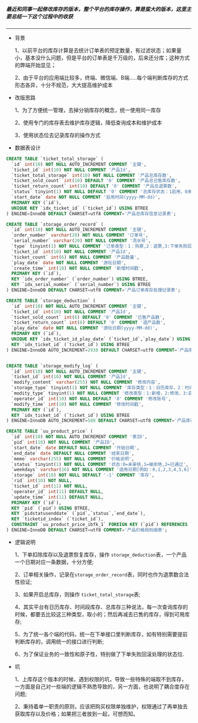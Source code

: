 ##### 最近和同事一起修改库存的版本，整个平台的库存操作，算是蛮大的版本，这里主要总结一下这个过程中的收获
-------------------------------------------------
- 背景

    1、以前平台的库存计算是去统计订单表的预定数量，有过滤状态；如果量小，基本没什么问题，但是平台的订单表是千万级的，后来还分库；这种方式的弊端开始显见；
    
    2、由于平台的应用端比较多，终端、微信端、B端.....每个端判断库存的方式形态各异，十分不规范，大大提高维护成本
    
- 改版思路

    1、为了方便统一管理，去掉分销库存的概念，统一使用同一库存
    
    2、使用专门的库存表去维护库存逻辑，降低查询成本和维护成本
    
    3、使用状态位去记录库存的操作方式
    
- 数据表设计

```sql
CREATE TABLE `ticket_total_storage` (
  `id` int(10) NOT NULL AUTO_INCREMENT COMMENT '主键',
  `ticket_id` int(10) NOT NULL COMMENT '产品Id',
  `ticket_total_storage` int(10) NOT NULL COMMENT '产品总库存数',
  `ticket_sold_count` int(10) DEFAULT '0' COMMENT '产品总已售库存数',
  `ticket_return_count` int(10) DEFAULT '0' COMMENT '产品总退票数',
  `status` tinyint(1) NOT NULL DEFAULT '0' COMMENT '总库存状态：1启用，0未启用',
  `start_date` date NOT NULL COMMENT '启用时间(yyyy-MM-dd)',
  PRIMARY KEY (`id`),
  UNIQUE KEY `idx_ticket_id` (`ticket_id`) USING BTREE
) ENGINE=InnoDB DEFAULT CHARSET=utf8 COMMENT='产品总库存信息记录表';

CREATE TABLE `storage_order_record` (
  `id` int(10) NOT NULL AUTO_INCREMENT COMMENT '主键',
  `order_number` varchar(20) NOT NULL COMMENT '订单号',
  `serial_number` varchar(20) NOT NULL COMMENT '流水号',
  `type` tinyint(1) NOT NULL COMMENT '订单类型：1：购票,2：退票,3:下单失败回滚,4:退票失败回滚',
  `ticket_id` int(10) NOT NULL COMMENT '产品Id',
  `ticket_count` int(6) NOT NULL COMMENT '产品数量',
  `play_date` date NOT NULL COMMENT '游玩日期',
  `create_time` int(10) NOT NULL COMMENT '新增时间戳',
  PRIMARY KEY (`id`),
  KEY `idx_order_number` (`order_number`) USING BTREE,
  KEY `idx_serial_number` (`serial_number`) USING BTREE
) ENGINE=InnoDB DEFAULT CHARSET=utf8 COMMENT='产品订单库存处理记录表';

CREATE TABLE `storage_deduction` (
  `id` int(10) NOT NULL AUTO_INCREMENT COMMENT '主键',
  `ticket_id` int(10) NOT NULL COMMENT '产品Id',
  `ticket_sold_count` int(6) DEFAULT '0' COMMENT '已售产品数',
  `ticket_return_count` int(6) DEFAULT '0' COMMENT '退产品数',
  `play_date` date NOT NULL COMMENT '游玩日期(yyyy-MM-dd)',
  PRIMARY KEY (`id`),
  UNIQUE KEY `idx_ticket_id_play_date` (`ticket_id`,`play_date`) USING BTREE,
  KEY `idx_ticket_id` (`ticket_id`) USING BTREE
) ENGINE=InnoDB AUTO_INCREMENT=2938 DEFAULT CHARSET=utf8 COMMENT='产品库存情况表';


CREATE TABLE `storage_modify_log` (
  `id` int(10) NOT NULL AUTO_INCREMENT COMMENT '主键',
  `ticket_id` int(10) NOT NULL COMMENT '产品Id',
  `modify_content` varchar(255) NOT NULL COMMENT '修改内容',
  `storage_type` tinyint(1) NOT NULL COMMENT '库存类型：1：日历库存，2：时间段库存，3：总库存',
  `modity_type` tinyint(1) NOT NULL COMMENT '修改类型：1:新增，2:修改，3:启用，4:关闭',
  `operater_id` int(10) NOT NULL DEFAULT '0' COMMENT '修改账号',
  `modify_time` int(10) NOT NULL COMMENT '修改时间戳',
  PRIMARY KEY (`id`),
  KEY `idx_ticket_id` (`ticket_id`) USING BTREE
) ENGINE=InnoDB AUTO_INCREMENT=588 DEFAULT CHARSET=utf8 COMMENT='产品库存修改日志记录表';

CREATE TABLE `uu_product_price` (
  `id` int(10) NOT NULL AUTO_INCREMENT COMMENT '表ID',
  `pid` int(10) NOT NULL COMMENT '产品ID',
  `start_date` date DEFAULT NULL COMMENT '开始日期',
  `end_date` date DEFAULT NULL COMMENT '结束日期',
  `memo` varchar(255) NOT NULL COMMENT '价格说明',
  `status` tinyint(1) NOT NULL COMMENT '状态:0=未审核,1=被拒绝,2=已通过',
  `weekdays` varchar(16) NOT NULL COMMENT '适用日期[例如：0,1,2,3,4,5,6]',
  `storage` int(10) NOT NULL DEFAULT '-1' COMMENT '库存',
  `rid` int(10) NOT NULL,
  `ticket_id` int(11) NOT NULL,
  `operater_id` int(11) DEFAULT NULL,
  `update_time` int(11) DEFAULT NULL,
  PRIMARY KEY (`id`),
  KEY `pid` (`pid`) USING BTREE,
  KEY `pidstatusenddate` (`pid`,`status`,`end_date`),
  KEY `ticketid_index` (`ticket_id`),
  CONSTRAINT `uu_product_price_ibfk_1` FOREIGN KEY (`pid`) REFERENCES `uu_products` (`id`)
) ENGINE=InnoDB DEFAULT CHARSET=utf8 COMMENT='产品价格规则细表';

```

- 逻辑说明

    1、下单扣除库存以及退票恢复库存，操作 ```storage_deduction```表，一个产品一个日期对应一条数据，十分方便;
    
    2、订单相关操作，记录在```storage_order_record```表，同时也作为退票数合法性验证;
    
    3、如果开启总库存，则操作 ```ticket_total_storage```表;
    
    4、其实平台有日历库存、时间段库存、总库存三种说法，每一次查询库存的时候，都要去比较这三种类型，取小的；然后再减去已售的库存，得到可用库存;
    
    5、为了统一各个端的代码，统一在下单接口里判断库存，如有特别需要提前判断库存的，调用统一的接口进行判断;
    
    6、为了保证业务的一致性和原子性，特别做了下单失败回滚处理的状态位.
    
- 坑

    1、上库存这个版本的时候，遇到权限的坑，导致一些特殊的端取不到库存，一方面是自己对一些端的逻辑不熟悉导致的，另一方面，也说明了耦合度存在问题;
    
    2、秉持着单一职责的原则，应该把购买权限单独维护，权限通过了再单独去获取库存以及价格；如果把三者放到一起，可想而知。
